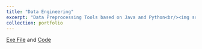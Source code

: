 ```yaml
---
title: "Data Engineering"
excerpt: "Data Preprocessing Tools based on Java and Python<br/><img src='https://user-images.githubusercontent.com/46860669/102718631-7bd34f00-432c-11eb-9bab-1d16e82577a7.png'>"
collection: portfolio
---
```


 
[Exe File](https://github.com/jyshin0926/TxtTransTool/blob/master/README_eng.md) and [Code](https://github.com/jyshin0926/TxtTransTool_code)


